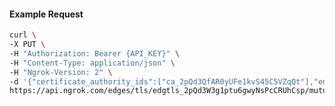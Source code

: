 <!-- Code generated for API Clients. DO NOT EDIT. -->

#### Example Request

```bash
curl \
-X PUT \
-H "Authorization: Bearer {API_KEY}" \
-H "Content-Type: application/json" \
-H "Ngrok-Version: 2" \
-d '{"certificate_authority_ids":["ca_2pQd3QfAR0yUFe1kvS45C5VZqQt"],"enabled":true}' \
https://api.ngrok.com/edges/tls/edgtls_2pQd3W3g1ptu6gwyNsPcCRUhCsp/mutual_tls
```
